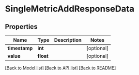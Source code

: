 # SingleMetricAddResponseData

## Properties
Name | Type | Description | Notes
------------ | ------------- | ------------- | -------------
**timestamp** | **int** |  | [optional] 
**value** | **float** |  | [optional] 

[[Back to Model list]](../README.md#documentation-for-models) [[Back to API list]](../README.md#documentation-for-api-endpoints) [[Back to README]](../README.md)


